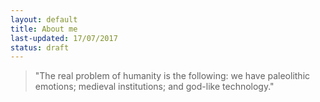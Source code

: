 ```yaml
---
layout: default
title: About me
last-updated: 17/07/2017
status: draft
---
```


>"The real problem of humanity is the following: we have paleolithic emotions; medieval institutions; and god-like technology."
